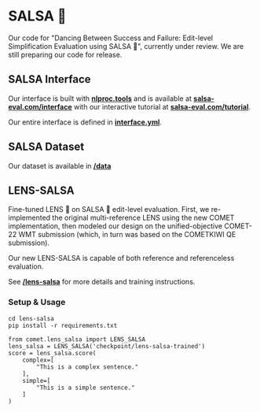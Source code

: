 # SALSA 💃
Our code for "Dancing Between Success and Failure: Edit-level Simplification Evaluation using SALSA 💃", currently under review. We are still preparing our code for release.

## SALSA Interface
Our interface is built with [**nlproc.tools**](https://nlproc.tools/?t=salsa) and is available at [**salsa-eval.com/interface**](https://salsa-eval.com/interface) with our interactive tutorial at [**salsa-eval.com/tutorial**](https://salsa-eval.com/tutorial). 

Our entire interface is defined in [**interface.yml**](./interface.yml).

## SALSA Dataset
Our dataset is available in [**/data**](./data)

## LENS-SALSA
Fine-tuned LENS 🔎 on SALSA 💃 edit-level evaluation. First, we re-implemented the original multi-reference LENS using the new COMET implementation, then modeled our design on the unified-objective COMET-22 WMT submission (which, in turn was based on the COMETKIWI QE submission).

Our new LENS-SALSA is capable of both reference and referenceless evaluation.

See [**/lens-salsa**](./lens-salsa) for more details and training instructions.

### Setup & Usage
```
cd lens-salsa
pip install -r requirements.txt
```

```
from comet.lens_salsa import LENS_SALSA
lens_salsa = LENS_SALSA('checkpoint/lens-salsa-trained')
score = lens_salsa.score(
    complex=[
        "This is a complex sentence."
    ],
    simple=[
        "This is a simple sentence."
    ]
)
```